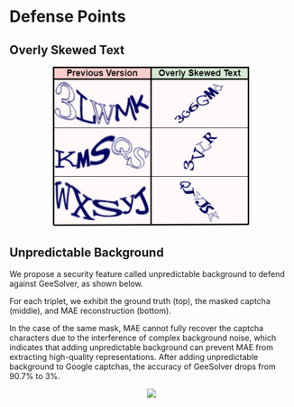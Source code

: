 # Defense Points


## Overly Skewed Text

<div align=center> <img src="https://github.com/Anonymous-GeeSolver/GeeSolver/blob/main/DefensePoints/ms.png" width="350px"></div>

## Unpredictable Background

We propose a security feature called unpredictable background to defend against GeeSolver, as shown below.

For each triplet, we exhibit the ground truth (top), the masked captcha (middle), and MAE reconstruction (bottom).

In the case of the same mask, MAE cannot fully recover the captcha characters due to the interference of complex background noise, which indicates that adding unpredictable background can prevent MAE from extracting high-quality representations. After adding unpredictable background to Google captchas, the accuracy of GeeSolver drops from 90.7% to 3%.

<div align=center> <img src="https://github.com/Anonymous-GeeSolver/GeeSolver/blob/main/DefensePoints/new_captcha.png" width="850px"></div>
